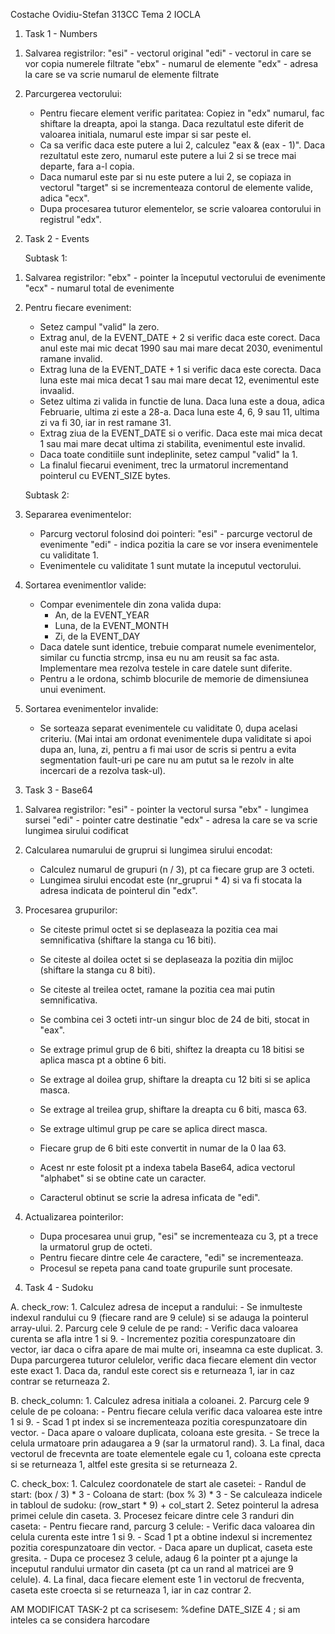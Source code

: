 Costache Ovidiu-Stefan 313CC
Tema 2 IOCLA

1) Task 1 - Numbers

1. Salvarea registrilor:
    "esi" - vectorul original
    "edi" - vectorul in care se vor copia numerele filtrate
    "ebx" - numarul de elemente
    "edx" - adresa la care se va scrie numarul de elemente filtrate

2. Parcurgerea vectorului:
    - Pentru fiecare element verific paritatea: Copiez in "edx" numarul, fac shiftare la dreapta,
    apoi la stanga. Daca rezultatul este diferit de valoarea initiala, numarul este impar si
    sar peste el.
    - Ca sa verific daca este putere a lui 2, calculez "eax & (eax - 1)". Daca
    rezultatul este zero, numarul este putere a lui 2 si se trece mai departe, fara a-l copia.
    - Daca numarul este par si nu este putere a lui 2, se copiaza in vectorul "target" si se
    incrementeaza contorul de elemente valide, adica "ecx".
    - Dupa procesarea tuturor elementelor, se scrie valoarea contorului in registrul "edx".

2) Task 2 - Events

    Subtask 1:

1. Salvarea registrilor:
    "ebx" - pointer la începutul vectorului de evenimente
    "ecx" - numarul total de evenimente

2. Pentru fiecare eveniment:
    - Setez campul "valid" la zero.
    - Extrag anul, de la EVENT_DATE + 2 si verific daca este corect. Daca anul este mai mic decat
    1990 sau mai mare decat 2030, evenimentul ramane invalid.
    - Extrag luna de la EVENT_DATE + 1 si verific daca este corecta. Daca luna este mai mica
    decat 1 sau mai mare decat 12, evenimentul este invaalid.
    - Setez ultima zi valida in functie de luna. Daca luna este a doua, adica Februarie, ultima
    zi este a 28-a. Daca luna este 4, 6, 9 sau 11, ultima zi va fi 30, iar in rest ramane 31.
    - Extrag ziua de la EVENT_DATE si o verific. Daca este mai mica decat 1 sau mai mare decat
    ultima zi stabilita, evenimentul este invalid.
    - Daca toate conditiile sunt indeplinite, setez campul "valid" la 1.
    - La finalul fiecarui eveniment, trec la urmatorul incrementand pointerul cu EVENT_SIZE bytes.

    Subtask 2:

1. Separarea evenimentelor:
    - Parcurg vectorul folosind doi pointeri:
        "esi" - parcurge vectorul de evenimente
        "edi" - indica pozitia la care se vor insera evenimentele cu validitate 1.
    - Evenimentele cu validitate 1 sunt mutate la inceputul vectorului.

2. Sortarea evenimentlor valide:
    - Compar evenimentele din zona valida dupa:
        - An, de la EVENT_YEAR
        - Luna, de la EVENT_MONTH
        - Zi, de la EVENT_DAY
    - Daca datele sunt identice, trebuie comparat numele evenimentelor, similar cu functia
    strcmp, insa eu nu am reusit sa fac asta. Implementare mea rezolva testele in care datele
    sunt diferite.
    - Pentru a le ordona, schimb blocurile de memorie de dimensiunea unui eveniment.

3. Sortarea evenimentelor invalide:
    - Se sorteaza separat evenimentele cu validitate 0, dupa acelasi criteriu. (Mai intai am
    ordonat evenimentele dupa validitate si apoi dupa an, luna, zi, pentru a fi mai usor de
    scris si pentru a evita segmentation fault-uri pe care nu am putut sa le rezolv in alte
    incercari de a rezolva task-ul).

3) Task 3 - Base64

1. Salvarea registrilor:
    "esi" - pointer la vectorul sursa
    "ebx" - lungimea sursei
    "edi" - pointer catre destinatie
    "edx" - adresa la care se va scrie lungimea sirului codificat

2. Calcularea numarului de gruprui si lungimea sirului encodat:
    - Calculez numarul de grupuri (n / 3), pt ca fiecare grup are 3 octeti.
    - Lungimea sirului encodat este (nr_gruprui * 4) si va fi stocata la adresa indicata
    de pointerul din "edx".

3. Procesarea grupurilor:
    - Se citeste primul octet si se deplaseaza la pozitia cea mai semnificativa (shiftare la
    stanga cu 16 biti).
    - Se citeste al doilea octet si se deplaseaza la pozitia din mijloc (shiftare la stanga
    cu 8 biti).
    - Se citeste al treilea octet, ramane la pozitia cea mai putin semnificativa.
    - Se combina cei 3 octeti intr-un singur bloc de 24 de biti, stocat in "eax".

    - Se extrage primul grup de 6 biti, shiftez la dreapta cu 18 bitisi se aplica masca
    pt a obtine 6 biti.
    - Se extrage al doilea grup, shiftare la dreapta cu 12 biti si se aplica masca.
    - Se extrage al treilea grup, shiftare la dreapta cu 6 biti, masca 63.
    - Se extrage ultimul grup pe care se aplica direct masca.

    - Fiecare grup de 6 biti este convertit in numar de la 0 laa 63.
    - Acest nr este folosit pt a indexa tabela Base64, adica vectorul "alphabet" si se obtine cate
    un caracter.
    - Caracterul obtinut se scrie la adresa inficata de "edi".

4. Actualizarea pointerilor:
    - Dupa procesarea unui grup, "esi" se incrementeaza cu 3, pt a trece la urmatorul grup
    de octeti.
    - Pentru fiecare dintre cele 4e caractere, "edi" se incrementeaza.
    - Procesul se repeta pana cand toate grupurile sunt procesate.

4) Task 4 - Sudoku

A. check_row:
    1. Calculez adresa de inceput a randului:
        - Se inmulteste indexul randului cu 9 (fiecare rand are 9 celule) si se adauga la
        pointerul array-ului.
    2. Parcurg cele 9 celule de pe rand:
        - Verific daca valoarea curenta se afla intre 1 si 9.
        - Incrementez pozitia corespunzatoare din vector, iar daca o cifra apare de mai multe ori,
        inseamna ca este duplicat.
    3. Dupa parcurgerea tuturor celulelor, verific daca fiecare element din vector este exact 1.
    Daca da, randul este corect sis e returneaza 1, iar in caz contrar se returneaza 2.

B. check_column:
    1. Calculez adresa initiala a coloanei.
    2. Parcurg cele 9 celule de pe coloana:
        - Pentru fiecare celula verific daca valoarea este intre 1 si 9.
        - Scad 1 pt index si se incrementeaza pozitia corespunzatoare din vector.
        - Daca apare o valoare duplicata, coloana este gresita.
        - Se trece la celula urmatoare prin adaugarea a 9 (sar la urmatorul rand).
    3. La final, daca vectorul de frecevnta are toate elementele egale cu 1, coloana este
    cprecta si se returneaza 1, altfel este gresita si se returneaza 2.

C. check_box:
    1. Calculez coordonatele de start ale casetei:
        - Randul de start: (box / 3) * 3
        - Coloana de start: (box % 3) * 3
        - Se calculeaza indicele in tabloul de sudoku: (row_start * 9) + col_start
    2. Setez pointerul la adresa primei celule din caseta.
    3. Procesez feicare dintre cele 3 randuri din caseta:
        - Pentru fiecare rand, parcurg 3 celule:
            - Verific daca valoarea din celula curenta este intre 1 si 9.
            - Scad 1 pt a obtine indexul si incrementez pozitia corespunzatoare din vector.
            - Daca apare un duplicat, caseta este gresita.
        - Dupa ce procesez 3 celule, adaug 6 la pointer pt a ajunge la inceputul randului urmator
        din caseta (pt ca un rand al matricei are 9 celule).
    4. La final, daca fiecare element este 1 in vectorul de frecventa, caseta este croecta si se
    returneaza 1, iar in caz contrar 2.
    
AM MODIFICAT TASK-2 pt ca scrisesem:
%define DATE_SIZE 4 ; si am inteles ca se considera harcodare
